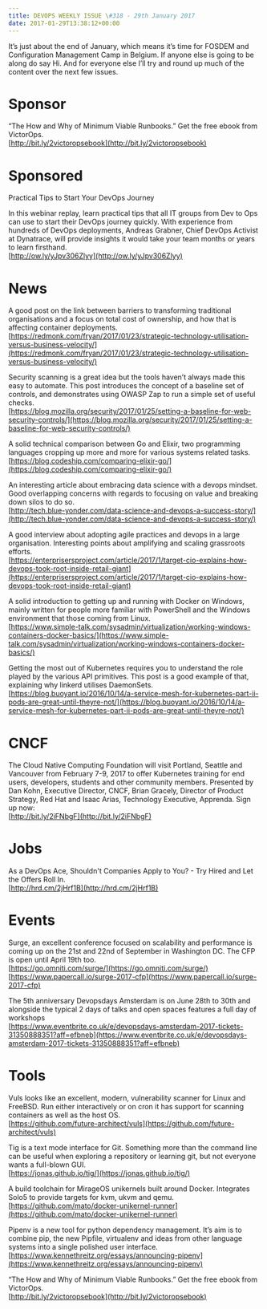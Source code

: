 ```yaml
---
title: DEVOPS WEEKLY ISSUE \#318 - 29th January 2017 
date: 2017-01-29T13:38:12+00:00
---
```


It’s just about the end of January, which means it’s time for FOSDEM and Configuration Management Camp in Belgium. If anyone else is going to be along do say Hi. And for everyone else I’ll try and round up much of the content over the next few issues.


Sponsor
======

“The How and Why of Minimum Viable Runbooks.” Get the free ebook from VictorOps.
<br>[http://bit.ly/2victoropsebook](http://bit.ly/2victoropsebook)


Sponsored
========

Practical Tips to Start Your DevOps Journey

In this webinar replay, learn practical tips that all IT groups from Dev to Ops can use to start their DevOps journey quickly. With experience from hundreds of DevOps deployments, Andreas Grabner, Chief DevOps Activist at Dynatrace, will provide insights it would take your team months or years to learn firsthand.
<br>[http://ow.ly/yJpv306Zlyy](http://ow.ly/yJpv306Zlyy)


News
====

A good post on the link between barriers to transforming traditional organisations and a focus on total cost of ownership, and how that is affecting container deployments.
<br>[https://redmonk.com/fryan/2017/01/23/strategic-technology-utilisation-versus-business-velocity/](https://redmonk.com/fryan/2017/01/23/strategic-technology-utilisation-versus-business-velocity/)


Security scanning is a great idea but the tools haven’t always made this easy to automate. This post introduces the concept of a baseline set of controls, and demonstrates using OWASP Zap to run a simple set of useful checks.
<br>[https://blog.mozilla.org/security/2017/01/25/setting-a-baseline-for-web-security-controls/](https://blog.mozilla.org/security/2017/01/25/setting-a-baseline-for-web-security-controls/)


A solid technical comparison between Go and Elixir, two programming languages cropping up more and more for various systems related tasks.
<br>[https://blog.codeship.com/comparing-elixir-go/](https://blog.codeship.com/comparing-elixir-go/)


An interesting article about embracing data science with a devops mindset. Good overlapping concerns with regards to focusing on value and breaking down silos to do so.
<br>[http://tech.blue-yonder.com/data-science-and-devops-a-success-story/](http://tech.blue-yonder.com/data-science-and-devops-a-success-story/)


A good interview about adopting agile practices and devops in a large organisation. Interesting points about amplifying and scaling grassroots efforts.
<br>[https://enterprisersproject.com/article/2017/1/target-cio-explains-how-devops-took-root-inside-retail-giant](https://enterprisersproject.com/article/2017/1/target-cio-explains-how-devops-took-root-inside-retail-giant)


A solid introduction to getting up and running with Docker on Windows, mainly written for people more familiar with PowerShell and the Windows environment that those coming from Linux.
<br>[https://www.simple-talk.com/sysadmin/virtualization/working-windows-containers-docker-basics/](https://www.simple-talk.com/sysadmin/virtualization/working-windows-containers-docker-basics/)


Getting the most out of Kubernetes requires you to understand the role played by the various API primitives. This post is a good example of that, explaining why linkerd utilises DaemonSets.
<br>[https://blog.buoyant.io/2016/10/14/a-service-mesh-for-kubernetes-part-ii-pods-are-great-until-theyre-not/](https://blog.buoyant.io/2016/10/14/a-service-mesh-for-kubernetes-part-ii-pods-are-great-until-theyre-not/)


CNCF
====

The Cloud Native Computing Foundation will visit Portland, Seattle and Vancouver from February 7-9, 2017 to offer Kubernetes training for end users, developers, students and other community members. Presented by Dan Kohn, Executive Director, CNCF, Brian Gracely, Director of Product Strategy, Red Hat and Isaac Arias, Technology Executive, Apprenda. Sign up now:
<br>[http://bit.ly/2iFNbgF](http://bit.ly/2iFNbgF)


Jobs
====

As a DevOps Ace, Shouldn't Companies Apply to You? - Try Hired and Let the Offers Roll In.
<br>[http://hrd.cm/2jHrf1B](http://hrd.cm/2jHrf1B)


Events
======

Surge, an excellent conference focused on scalability and performance is coming up on the 21st and 22nd of September in Washington DC. The CFP is open until April 19th too.
<br>[https://go.omniti.com/surge/](https://go.omniti.com/surge/)
<br>[https://www.papercall.io/surge-2017-cfp](https://www.papercall.io/surge-2017-cfp)


The 5th anniversary Devopsdays Amsterdam is on June 28th to 30th and alongside the typical 2 days of talks and open spaces features a full day of workshops
<br>[https://www.eventbrite.co.uk/e/devopsdays-amsterdam-2017-tickets-31350888351?aff=efbneb](https://www.eventbrite.co.uk/e/devopsdays-amsterdam-2017-tickets-31350888351?aff=efbneb)


Tools
=====

Vuls looks like an excellent, modern, vulnerability scanner for Linux and FreeBSD. Run either interactively or on cron it has support for scanning containers as well as the host OS.
<br>[https://github.com/future-architect/vuls](https://github.com/future-architect/vuls)


Tig is a text mode interface for Git. Something more than the command line can be useful when exploring a repository or learning git, but not everyone wants a full-blown GUI.
<br>[https://jonas.github.io/tig/](https://jonas.github.io/tig/)


A build toolchain for MirageOS unikernels built around Docker. Integrates Solo5 to provide targets for kvm, ukvm and qemu.
<br>[https://github.com/mato/docker-unikernel-runner](https://github.com/mato/docker-unikernel-runner)


Pipenv is a new tool for python dependency management. It’s aim is to combine pip, the new Pipfile, virtualenv and ideas from other language systems into a single polished user interface.
<br>[https://www.kennethreitz.org/essays/announcing-pipenv](https://www.kennethreitz.org/essays/announcing-pipenv)



“The How and Why of Minimum Viable Runbooks.” Get the free ebook from VictorOps.
<br>[http://bit.ly/2victoropsebook](http://bit.ly/2victoropsebook)



